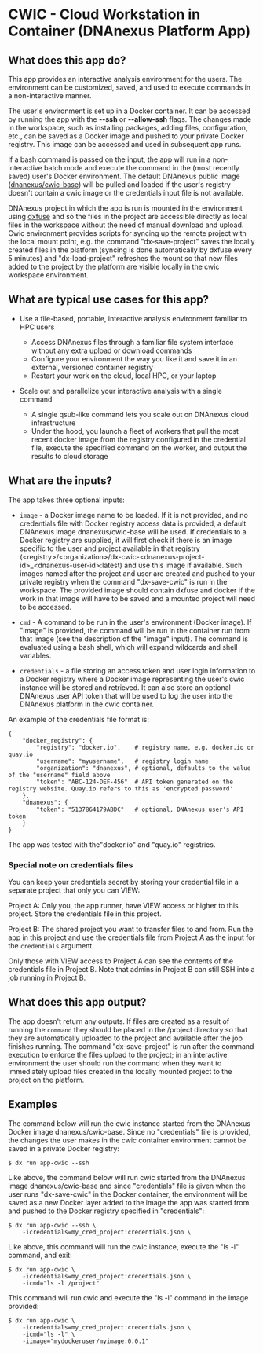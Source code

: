 # CWIC - Cloud Workstation in Container (DNAnexus Platform App)

## What does this app do?

This app provides an interactive analysis environment for the users. The environment can be customized, saved, and used to execute commands in a non-interactive manner.

The user's environment is set up in a Docker container. It can be accessed by running the app with the **--ssh** or **--allow-ssh** flags. The changes made in the workspace, such as installing packages, adding files, configuration, etc., can be saved as a Docker image and pushed to your private Docker registry. This image can be accessed and used in subsequent app runs.

If a bash command is passed on the input, the app will run in a non-interactive batch mode and execute the command in the (most recently saved) user's Docker environment. The default DNAnexus public image ([dnanexus/cwic-base](https://hub.docker.com/r/dnanexus/cwic-base)) will be pulled and loaded if the user's registry doesn't contain a cwic image or the credentials input file is not available.

DNAnexus project in which the app is run is mounted in the environment using [dxfuse](https://github.com/dnanexus/dxfuse) and so the files in the project are accessible directly as local files in the workspace without the need of manual download and upload.  Cwic environment provides scripts for syncing up the remote project with the local mount point, e.g. the command "dx-save-project" saves the locally created files in the platform (syncing is done automatically by dxfuse every 5 minutes) and "dx-load-project" refreshes the mount so that new files added to the project by the platform are visible locally in the cwic workspace environment.

## What are typical use cases for this app?

* Use a file-based, portable, interactive analysis environment familiar to HPC users
  - Access DNAnexus files through a familiar file system interface without any extra upload or download commands
  - Configure your environment the way you like it and save it in an external, versioned container registry
  - Restart your work on the cloud, local HPC, or your laptop

* Scale out and parallelize your interactive analysis with a single command
  - A single qsub-like command lets you scale out on DNAnexus cloud infrastructure
  - Under the hood,  you launch a fleet of workers that pull the most recent docker image from the registry configured in the credential file, execute the specified command on the worker, and output the results to cloud storage


## What are the inputs?

The app takes three optional inputs:

* `image` - a Docker image name to be loaded. If it is not provided, and no credentials file with Docker registry access data is provided, a default DNAnexus image dnanexus/cwic-base will be used. If credentials to a Docker registry are supplied, it will first check if there is an image specific to the user and project available in that registry (&lt;registry&gt;/&lt;organization&gt;/dx-cwic-&lt;dnanexus-project-id&gt;\_&lt;dnanexus-user-id&gt;:latest) and use this image if available. Such images named after the project and user are created and pushed to your private registry when the command "dx-save-cwic" is run in the workspace. The provided image should contain dxfuse and docker if the work in that image will have to be saved and a mounted project will need to be accessed.

* `cmd` - A command to be run in the user's environment (Docker image). If "image" is provided, the command will be run in the container run from that image (see the description of the "image" input). The command is evaluated using a bash shell, which will expand wildcards and shell variables.

* `credentials` - a file storing an access token and user login information to a Docker registry where a Docker image representing the user's cwic instance will be stored and retrieved. It can also store an optional DNAnexus user API token that will be used to log the user into the DNAnexus platform in the cwic container.

An example of the credentials file format is:

```
{
    "docker_registry": {
        "registry": "docker.io",    # registry name, e.g. docker.io or quay.io
        "username": "myusername",   # registry login name
        "organization": "dnanexus", # optional, defaults to the value of the "username" field above
        "token": "ABC-124-DEF-456"  # API token generated on the registry website. Quay.io refers to this as 'encrypted password'
    },
    "dnanexus": {
        "token": "5137864179ABDC"   # optional, DNAnexus user's API token
    }
}
```

The app was tested with the"docker.io" and "quay.io" registries.

### Special note on credentials files

You can keep your credentials secret by storing your credential file in a separate project that only you can VIEW:

Project A: Only you, the app runner, have VIEW access or higher to this project. Store the credentials file in this project.

Project B: The shared project you want to transfer files to and from. Run the app in this project and use the credentials file from Project A as the input for the `credentials` argument.

Only those with VIEW access to Project A can see the contents of the credentials file in Project B. Note that admins in Project B can still SSH into a job running in Project B.

## What does this app output?

The app doesn't return any outputs. If files are created as a result of running the `command` they should be placed in the /project directory so that they are automatically uploaded to the project and available after the job finishes running. The command "dx-save-project" is run after the command execution to enforce the files upload to the project; in an interactive environment the user should run the command when they want to immediately upload files created in the locally mounted project to the project on the platform.

## Examples

The command below will run the cwic instance started from the DNAnexus Docker image dnanexus/cwic-base. Since no "credentials" file is provided, the changes the user makes in the cwic container environment cannot be saved in a private Docker registry:

```
$ dx run app-cwic --ssh
```

Like above, the command below will run cwic started from the DNAnexus image dnanexus/cwic-base and since "credentials" file is given when the user runs "dx-save-cwic" in the Docker container, the environment will be saved as a new Docker layer added to the image the app was started from and pushed to the Docker registry specified in "credentials":

```
$ dx run app-cwic --ssh \
    -icredentials=my_cred_project:credentials.json \
```

Like above, this command will run the cwic instance, execute the "ls -l" command, and exit:

```
$ dx run app-cwic \
    -icredentials=my_cred_project:credentials.json \
    -icmd="ls -l /project"
```

This command will run cwic and execute the "ls -l" command in the image provided:

```
$ dx run app-cwic \
    -icredentials=my_cred_project:credentials.json \
    -icmd="ls -l" \
    -iimage="mydockeruser/myimage:0.0.1"
```

